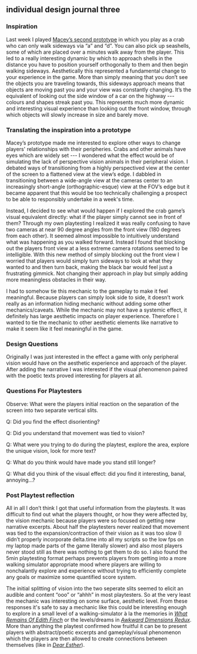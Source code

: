 ## individual design journal three
 
### Inspiration
Last week I played [Macey’s second prototype](https://github.com/weavingmemories/cart315-2020/tree/master/exercises/exercise_2) in which you play as a crab who can only walk sideways via “a” and “d”. You can also pick up seashells, some of which are placed over a minutes walk away from the player. This led to a really interesting dynamic by which to approach shells in the distance you have to position yourself orthogonally to them and then begin walking sideways. Aesthetically this represented a fundamental change to your experience in the game. More than simply meaning that you don’t see the objects you are traveling towards, this sideways approach means that objects are moving past you and your view was constantly changing. It’s the equivalent of looking out the side window of a car on the highway --- colours and shapes streak past you. This represents much more dynamic and interesting visual experience than looking out the front window, through which objects will slowly increase in size and barely move.


### Translating the inspiration into a prototype
Macey’s prototype made me interested to explore other ways to change players' relationships with their peripheries. Crabs and other animals have eyes which are widely set --- I wondered what the effect would be of simulating the lack of perspective vision animals in their peripheral vision. I debated ways of transitioning from a highly perspectived view at the center of the screen to a flattened view at the view’s edge. I dabbled in transitioning between a wide-angle view at the cameras center to an increasingly short-angle (orthographic-esque) view at the FOV’s edge but it became apparent that this would be too technically challenging a prospect to be able to responsibly undertake in a week's time.

Instead, I decided to see what would happen if I explored the crab game’s visual equivalent directly: what if the player simply cannot see in front of them? Through my own playtesting I realized it was really confusing to have two cameras at near 90 degree angles from the front view (180 degrees from each other). It seemed almost impossible to intuitively understand what was happening as you walked forward. Instead I found that blocking out the players front view at a less extreme camera rotations seemed to be intelligible. With this new method of simply blocking out the front view I worried that players would simply turn sideways to look at what they wanted to and then turn back, making the black bar would feel just a frustrating gimmick. Not changing their approach in play but simply adding more meaningless obstacles in their way.

I had to somehow tie this mechanic to the gameplay to make it feel meaningful. Because players can simply look side to side, it doesn’t work really as an information hiding mechanic without adding some other mechanics/caveats. While the mechanic may not have a systemic effect, it definitely has large aesthetic impacts on player experience. Therefore I wanted to tie the mechanic to other aesthetic elements like narrative to make it seem like it feel meaningful in the game.


### Design Questions
Originally I was just interested in the effect a game with only peripheral vision would have on the aesthetic experience and approach of the player. After adding the narrative I was interested if the visual phenomenon paired with the poetic texts proved interesting for players at all.

### Questions For Playtesters

Observe: What were the players initial reaction on the separation of the screen into two separate vertical slits.

Q: Did you find the effect disorienting?

Q: Did you understand that movement was tied to vision?

Q: What were you trying to do during the playtest, explore the area, explore the unique vision, look for more text?

Q: What do you think would have made you stand still longer?

Q: What did you think of the visual effect: did you find it interesting, banal, annoying…?


### Post Playtest reflection
All in all I don’t think I got that useful information from the playtests. It was difficult to find out what the players thought, or how they were affected by, the vision mechanic because players were so focused on getting new narrative excerpts. About half the playtesters never realized that movement was tied to the expansion/contraction of their vision as it was too slow (I didn’t properly incorporate delta.time into all my scripts so the low fps on my laptop made parts of the game literally slower) and also most players never stood still as there was nothing to get them to do so. I also found the 5min playtesting format perhaps prevents players from getting into a more walking simulator appropriate mood where players are willing to nonchalantly explore and experience without trying to efficiently complete any goals or maximize some quantified score system. 

The initial splitting of vision into the two seperate slits seemed to elicit an audible and content “ooo” or “ahhh” in most playtesters. So at the very least the mechanic was interesting on some surface, aesthetic level. From these responses it's safe to say a mechanic like this could be interesting enough to explore in a small level of a walking-simulator à la the memories in [*What Remains Of Edith Finch*](https://store.steampowered.com/app/501300/What_Remains_of_Edith_Finch/) or the levels/dreams in [*Awkward Dimensions Redux*](https://store.steampowered.com/app/529110/Awkward_Dimensions_Redux/). More than anything the playtest confirmed how fruitful it can be to present players with abstract/poetic excerpts and gameplay/visual phenomenon which the players are then allowed to create connections between themselves (like in [*Dear Esther*](https://store.steampowered.com/app/203810/Dear_Esther/)).
